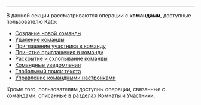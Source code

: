 ***

В данной секции рассматриваются операции с **командами**, доступные пользователю Kato:

 - [Создание новой команды](/articles/ru/faq/list#how-to-create-a-new-team)
 - [Удаление команды](/articles/ru/faq/list#how-to-delete-a-team)
 - [Приглашение участника в команду](/articles/ru/faq/list#how-to-invite-a-member)
 - [Принятие приглашения в команду](/articles/ru/faq/list#how-to-join-a-team)
 - [Раскрытие и схлопывание команды](/articles/ru/faq/list#how-to-expand-and-collapse-a-team)
 - [Командные уведомления](/articles/ru/faq/list#what-is-a-team-pill)
 - [Глобальный поиск текста](/articles/ru/faq/list#what-is--global-search)
 - [Управление командными настройками](/articles/ru/faq/list#about-team-settings)

Кроме того, пользователям доступны операции, связанные с командами, описанные в разделах [Комнаты](/articles/ru/rooms/operations/) и [Участники](/articles/ru/members/operations/).
